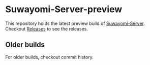 # Suwayomi-Server-preview
This repository holds the latest preview build of [Suwayomi-Server](https://github.com/Suwayomi/Suwayomi-Server). Checkout [Releases](https://github.com/Suwayomi/Suwayomi-Server-preview/releases) to see the releases.

## Older builds
For older builds, checkout commit history.
